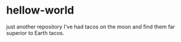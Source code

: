 # hellow-world
just another repository
I've had tacos on the moon and find them far superior to Earth tacos.
